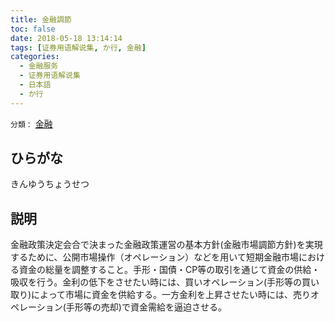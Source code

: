 ```yaml
---
title: 金融調節
toc: false
date: 2018-05-18 13:14:14
tags: [证券用语解说集, か行, 金融]
categories:
  - 金融服务
  - 证券用语解说集
  - 日本語
  - か行
---
```


`分類：` [金融](/tags/金融/)

## ひらがな

きんゆうちょうせつ

## 説明

金融政策決定会合で決まった金融政策運営の基本方針(金融市場調節方針)を実現するために、公開市場操作（オペレーション）などを用いて短期金融市場における資金の総量を調整すること。手形・国債・CP等の取引を通じて資金の供給・吸収を行う。金利の低下をさせたい時には、買いオペレーション(手形等の買い取り)によって市場に資金を供給する。一方金利を上昇させたい時には、売りオペレーション(手形等の売却)で資金需給を逼迫させる。
